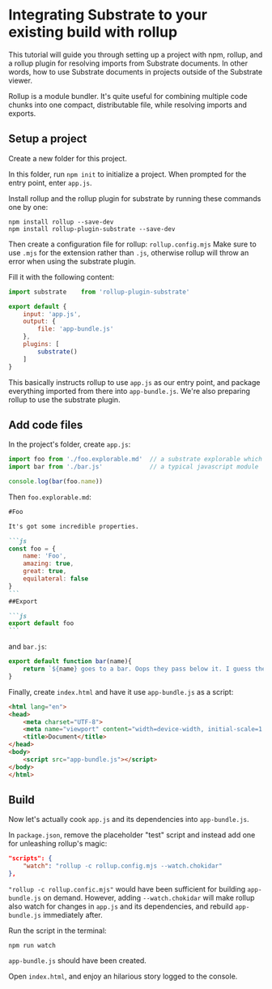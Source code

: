 # Integrating Substrate to your existing build with rollup

This tutorial will guide you through setting up a project with npm, rollup, and a rollup plugin for resolving imports from Substrate documents. In other words, how to use Substrate documents in projects outside of the Substrate viewer.

Rollup is a module bundler. It's quite useful for combining multiple code chunks into one compact, distributable file, while resolving imports and exports.

## Setup a project

Create a new folder for this project.

In this folder, run `npm init` to initialize a project. When prompted for the entry point, enter `app.js`.

Install rollup and the rollup plugin for substrate by running these commands one by one:

```shell
npm install rollup --save-dev
npm install rollup-plugin-substrate --save-dev
```

Then create a configuration file for rollup: `rollup.config.mjs`
Make sure to use `.mjs` for the extension rather than `.js`, otherwise rollup will throw an error when using the substrate plugin.

Fill it with the following content:

```js
import substrate    from 'rollup-plugin-substrate'

export default {
    input: 'app.js',
    output: {
        file: 'app-bundle.js'
    },
    plugins: [
        substrate()
    ]
}
```

This basically instructs rollup to use `app.js` as our entry point, and package everything imported from there into `app-bundle.js`. We're also preparing rollup to use the substrate plugin.

## Add code files

In the project's folder, create `app.js`:

```js
import foo from './foo.explorable.md'  // a substrate explorable which outputs an es module
import bar from './bar.js'             // a typical javascript module

console.log(bar(foo.name))
```

Then `foo.explorable.md`:
~~~md
#Foo

It's got some incredible properties.

```js
const foo = {
    name: 'Foo',
    amazing: true,
    great: true,
    equilateral: false
}
```
##Export

```js
export default foo
```
~~~

and `bar.js`:
```js
export default function bar(name){
    return `${name} goes to a bar. Oops they pass below it. I guess they set the bar too high!`
}
```

Finally, create `index.html` and have it use `app-bundle.js` as a script:

```html
<html lang="en">
<head>
    <meta charset="UTF-8">
    <meta name="viewport" content="width=device-width, initial-scale=1.0">
    <title>Document</title>
</head>
<body>
    <script src="app-bundle.js"></script>
</body>
</html>
```


## Build

Now let's actually cook `app.js` and its dependencies into `app-bundle.js`.

In `package.json`, remove the placeholder "test" script and instead add one for unleashing rollup's magic:

```json
"scripts": {
    "watch": "rollup -c rollup.config.mjs --watch.chokidar"
},
```

`"rollup -c rollup.confic.mjs"` would have been sufficient for building `app-bundle.js` on demand. However, adding `--watch.chokidar` will make rollup also watch for changes in `app.js` and its dependencies, and rebuild `app-bundle.js` immediately after.

Run the script in the terminal:
```shell
npm run watch
```

`app-bundle.js` should have been created.

Open `index.html`, and enjoy an hilarious story logged to the console.



